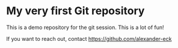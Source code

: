 # My very first Git repository

This is a demo repository for the git session. This is a lot of fun!

If you want to reach out, contact <https://github.com/alexander-eck>